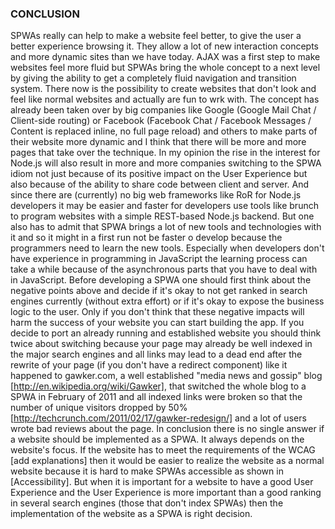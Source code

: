 ### CONCLUSION

SPWAs really can help to make a website feel better, to give the user a better experience browsing it. They allow a lot of new interaction concepts and more dynamic sites than we have today. AJAX was a first step to make websites feel more fluid but SPWAs bring the whole concept to a next level by giving the ability to get a completely fluid navigation and transition system. There now is the possibility to create websites that don't look and feel like normal websites and actually are fun to wrk with.
The concept has already been taken over by big companies like Google (Google Mail Chat / Client-side routing) or Facebook (Facebook Chat / Facebook Messages / Content is replaced inline, no full page reload) and others to make parts of their website more dynamic and I think that there will be more and more pages that take over the technique. 
In my opinion the rise in the interest for Node.js will also result in more and more companies switching to the SPWA idiom not just because of its positive impact on the User Experience but also because of the ability to share code between client and server. And since there are (currently) no big web frameworks like RoR for Node.js developers it may be easier and faster for developers use tools like brunch to program websites with a simple REST-based Node.js backend.
But one also has to admit that SPWA brings a lot of new tools and technologies with it and so it might in a first run not be faster o develop because the programmers need to learn the new tools. Especially when developers don't have experience in programming in JavaScript the learning process can take a while because of the asynchronous parts that you have to deal with in JavaScript.
Before developing a SPWA one should first think about the negative points above and decide if it's okay to not get ranked in search engines currently (without extra effort) or if it's okay to expose the business logic to the user. Only if you don't think that these negative impacts will harm the success of your website you can start building the app.
If you decide to port an already running and established website you should think twice about switching because your page may already be well indexed in the major search engines and all links may lead to a dead end after the rewrite of your page (if you don't have a redirect component) like it happened to gawker.com, a well established "media news and gossip" blog [http://en.wikipedia.org/wiki/Gawker], that switched the whole blog to a SPWA in February of 2011 and all indexed links were broken so that the number of unique visitors dropped by 50% [http://techcrunch.com/2011/02/17/gawker-redesign/] and a lot of users wrote bad reviews about the page.
In conclusion there is no single answer if a website should be implemented as a SPWA. It always depends on the website's focus. If the website has to meet the requirements of the WCAG [add explanations] then it would be easier to realize the website as a normal website because it is hard to make SPWAs accessible as shown in [Accessibility]. But when it is important for a website to have a good User Experience and the User Experience is more important than a good ranking in several search engines (those that don't index SPWAs) then the implementation of the website as a SPWA is right decision.

